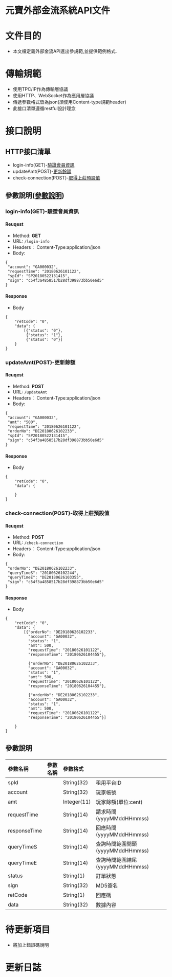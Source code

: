 # 元寶外部金流系統API文件

# 文件目的
  - 本文檔定義外部金流API進出參規範,並提供範例格式.


# 傳輸規範
  - 使用TPC/IP作為傳輸層協議
  - 使用HTTP、WebSocket作為應用層協議
  - 傳遞參數格式皆為json(須使用Content-type規範header)
  - 此接口清單遵循restful設計理念


# 接口說明
## HTTP接口清單
  - login-info(GET)-<a href="#login-info(GET)">驗證會員資訊</a>
  - updateAmt(POST)-<a href="#updateAmt(POST)">更新餘額</a>
  - check-connection(POST)-<a href="#check-connection(POST)">取得上莊預設值</a>

## 參數說明(<a href="#parametersTable">參數說明</a>) 

### <p id="login-info(GET)">login-info(GET)-驗證會員資訊</p>
#### Reuqest

- Method: **GET**
- URL: ```/login-info```
- Headers： Content-Type:application/json
- Body:
```
{
 "account": "GA000032",
 "requestTime": "20180626101122",
 "spId": "SP20180522131415",
 "sign": "c54f3a4858517b28df398873bb50e6d5"
}
```

#### Response
- Body
```
{ 
	"retCode": "0",
	"data": {
		[{"status": "0"},
		 {"status": "1"},
		 {"status": "0"}]
	}
}
```


### <p id="updateAmt(POST)">updateAmt(POST)-更新餘額</p>
#### Reuqest

- Method: **POST**
- URL: ```/updateAmt```
- Headers： Content-Type:application/json
- Body:
```
{
 "account": "GA000032",
 "amt": "500",
 "requestTime": "20180626101122",
 "orderNo": "DE20180626102233",
 "spId": "SP20180522131415",
 "sign": "c54f3a4858517b28df398873bb50e6d5"
}

```
#### Response
- Body
```
{ 
	"retCode": "0",
	"data": {
		
	}
}
```

### <p id="check-connection(POST)">check-connection(POST)-取得上莊預設值</p>
#### Reuqest

- Method: **POST**
- URL: ```/check-connection```
- Headers： Content-Type:application/json
- Body:
```
{
 "orderNo": "DE20180626102233",
 "queryTimeS": "20180626102244",
 "queryTimeE": "DE20180626103355",
 "sign": "c54f3a4858517b28df398873bb50e6d5"
}
```

#### Response
- Body
```
{ 
	"retCode": "0",
	"data": {
		[{"orderNo": "DE20180626102233",
		  "account": "GA00032",
		  "status": "1",
		  "amt": 500,
		  "requestTime": "20180626101122",
		  "responseTime": "20180626104455"},
		  
		  {"orderNo": "DE20180626102233",
		  "account": "GA00032",
		  "status": "1",
		  "amt": 500,
		  "requestTime": "20180626101122",
		  "responseTime": "20180626104455"},
		  
		  {"orderNo": "DE20180626102233",
		  "account": "GA00032",
		  "status": "1",
		  "amt": 500,
		  "requestTime": "20180626101122",
		  "responseTime": "20180626104455"}]
		
	}
}
```





## <p id="parametersTable">參數說明</p>
|參數名稱|參數名稱|參數格式||
|:--|:--|:--|:--|
|spId||String(32)|租用平台ID|
|account||String(32)|玩家帳號|
|amt||Integer(11)|玩家餘額(單位:cent)|
|requestTime||String(14)|請求時間(yyyyMMddHHmmss)|
|responseTime||String(14)|回應時間(yyyyMMddHHmmss)|
|queryTimeS||String(14)|查詢時間範圍開頭(yyyyMMddHHmmss)|
|queryTimeE||String(14)|查詢時間範圍結尾(yyyyMMddHHmmss)|
|status||String(1)|訂單狀態|
|sign||String(32)|MD5簽名|
|retCode||String(1)|回應碼|
|data||String(32)|數據內容|


# 待更新項目

  - 將加上錯誤碼說明

# 更新日誌
 

